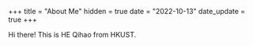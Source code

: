 +++
title = "About Me"
hidden = true
date = "2022-10-13"
date_update = true
+++

Hi there! This is HE Qihao from HKUST.